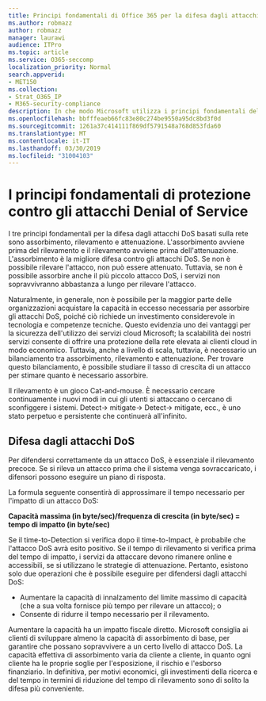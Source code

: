```yaml
---
title: Principi fondamentali di Office 365 per la difesa dagli attacchi Denial of Service
ms.author: robmazz
author: robmazz
manager: laurawi
audience: ITPro
ms.topic: article
ms.service: O365-seccomp
localization_priority: Normal
search.appverid:
- MET150
ms.collection:
- Strat_O365_IP
- M365-security-compliance
description: In che modo Microsoft utilizza i principi fondamentali dell'assorbimento, del rilevamento e dell'attenuazione in difesa degli attacchi DoS (Denial of Service).
ms.openlocfilehash: bbfffeaeb66fc83e80c274be9550a95dc8bd3f0d
ms.sourcegitcommit: 1261a37c414111f869df5791548a768d853fda60
ms.translationtype: MT
ms.contentlocale: it-IT
ms.lasthandoff: 03/30/2019
ms.locfileid: "31004103"
---
```

# <a name="core-principles-of-defense-against-denial-of-service-attacks"></a>I principi fondamentali di protezione contro gli attacchi Denial of Service

I tre principi fondamentali per la difesa dagli attacchi DoS basati sulla rete sono assorbimento, rilevamento e attenuazione.
L'assorbimento avviene prima del rilevamento e il rilevamento avviene prima dell'attenuazione. L'assorbimento è la migliore difesa contro gli attacchi DoS. Se non è possibile rilevare l'attacco, non può essere attenuato. Tuttavia, se non è possibile assorbire anche il più piccolo attacco DoS, i servizi non sopravvivranno abbastanza a lungo per rilevare l'attacco.

Naturalmente, in generale, non è possibile per la maggior parte delle organizzazioni acquistare la capacità in eccesso necessaria per assorbire gli attacchi DoS, poiché ciò richiede un investimento considerevole in tecnologia e competenze tecniche. Questo evidenzia uno dei vantaggi per la sicurezza dell'utilizzo dei servizi cloud Microsoft; la scalabilità dei nostri servizi consente di offrire una protezione della rete elevata ai clienti cloud in modo economico. Tuttavia, anche a livello di scala, tuttavia, è necessario un bilanciamento tra assorbimento, rilevamento e attenuazione. Per trovare questo bilanciamento, è possibile studiare il tasso di crescita di un attacco per stimare quanto è necessario assorbire.

Il rilevamento è un gioco Cat-and-mouse. È necessario cercare continuamente i nuovi modi in cui gli utenti si attaccano o cercano di sconfiggere i sistemi. Detect-> mitigate-> Detect-> mitigate, ecc., è uno stato perpetuo e persistente che continuerà all'infinito.

## <a name="defending-against-dos-attacks"></a>Difesa dagli attacchi DoS

Per difendersi correttamente da un attacco DoS, è essenziale il rilevamento precoce. Se si rileva un attacco prima che il sistema venga sovraccaricato, i difensori possono eseguire un piano di risposta.

La formula seguente consentirà di approssimare il tempo necessario per l'impatto di un attacco DoS:

   **Capacità massima (in byte/sec)/frequenza di crescita (in byte/sec) = tempo di impatto (in byte/sec)**

Se il time-to-Detection si verifica dopo il time-to-Impact, è probabile che l'attacco DoS avrà esito positivo. Se il tempo di rilevamento si verifica prima del tempo di impatto, i servizi da attaccare devono rimanere online e accessibili, se si utilizzano le strategie di attenuazione. Pertanto, esistono solo due operazioni che è possibile eseguire per difendersi dagli attacchi DoS:
- Aumentare la capacità di innalzamento del limite massimo di capacità (che a sua volta fornisce più tempo per rilevare un attacco); o
- Consente di ridurre il tempo necessario per il rilevamento.

Aumentare la capacità ha un impatto fiscale diretto. Microsoft consiglia ai clienti di sviluppare almeno la capacità di assorbimento di base, per garantire che possano sopravvivere a un certo livello di attacco DoS. La capacità effettiva di assorbimento varia da cliente a cliente, in quanto ogni cliente ha le proprie soglie per l'esposizione, il rischio e l'esborso finanziario. In definitiva, per motivi economici, gli investimenti della ricerca e del tempo in termini di riduzione del tempo di rilevamento sono di solito la difesa più conveniente.
